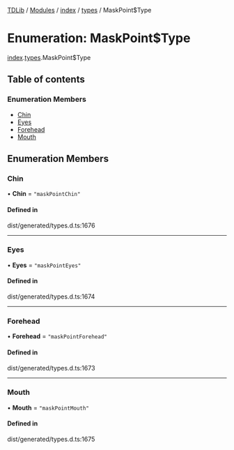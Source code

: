 [TDLib](../README.md) / [Modules](../modules.md) / [index](../modules/index.md) / [types](../modules/index.types.md) / MaskPoint$Type

# Enumeration: MaskPoint$Type

[index](../modules/index.md).[types](../modules/index.types.md).MaskPoint$Type

## Table of contents

### Enumeration Members

- [Chin](index.types.MaskPoint_Type.md#chin)
- [Eyes](index.types.MaskPoint_Type.md#eyes)
- [Forehead](index.types.MaskPoint_Type.md#forehead)
- [Mouth](index.types.MaskPoint_Type.md#mouth)

## Enumeration Members

### Chin

• **Chin** = ``"maskPointChin"``

#### Defined in

dist/generated/types.d.ts:1676

___

### Eyes

• **Eyes** = ``"maskPointEyes"``

#### Defined in

dist/generated/types.d.ts:1674

___

### Forehead

• **Forehead** = ``"maskPointForehead"``

#### Defined in

dist/generated/types.d.ts:1673

___

### Mouth

• **Mouth** = ``"maskPointMouth"``

#### Defined in

dist/generated/types.d.ts:1675
